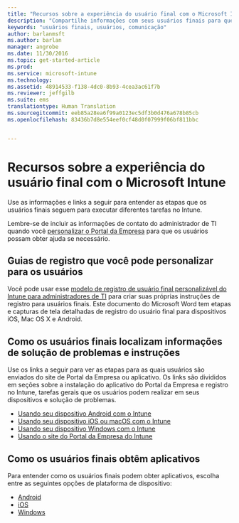 ```yaml
---
title: "Recursos sobre a experiência do usuário final com o Microsoft Intune | Microsoft Intune"
description: "Compartilhe informações com seus usuários finais para que sua implantação do Intune seja bem-sucedida."
keywords: "usuários finais, usuários, comunicação"
author: barlanmsft
ms.author: barlan
manager: angrobe
ms.date: 11/30/2016
ms.topic: get-started-article
ms.prod: 
ms.service: microsoft-intune
ms.technology: 
ms.assetid: 48914533-f138-4dc0-8b93-4cea3ac61f7b
ms.reviewer: jeffgilb
ms.suite: ems
translationtype: Human Translation
ms.sourcegitcommit: eeb85a28ea6f99a0123ec5df3b0d476a678b85cb
ms.openlocfilehash: 83436b7d8e554eef0cf48d0f07999f06bf811bbc


---
```


# <a name="resources-about-the-end-user-experience-with-microsoft-intune"></a>Recursos sobre a experiência do usuário final com o Microsoft Intune

Use as informações e links a seguir para entender as etapas que os usuários finais seguem para executar diferentes tarefas no Intune.

Lembre-se de incluir as informações de contato do administrador de TI quando você [personalizar o Portal da Empresa](/Intune/get-started/start-with-a-paid-subscription-to-microsoft-intune-step-7) para que os usuários possam obter ajuda se necessário.

## <a name="enrollment-guide-that-you-can-customize-for-your-users"></a>Guias de registro que você pode personalizar para os usuários

Você pode usar esse [modelo de registro de usuário final personalizável do Intune para administradores de TI](https://gallery.technet.microsoft.com/End-user-Intune-enrollment-55dfd64a) para criar suas próprias instruções de registro para usuários finais. Este documento do Microsoft Word tem etapas e capturas de tela detalhadas de registro do usuário final para dispositivos iOS, Mac OS X e Android.

## <a name="how-your-end-users-find-how-to-and-troubleshooting-information"></a>Como os usuários finais localizam informações de solução de problemas e instruções

Use os links a seguir para ver as etapas para as quais usuários são enviados do site de Portal da Empresa ou aplicativo. Os links são divididos em seções sobre a instalação do aplicativo do Portal da Empresa e registro no Intune, tarefas gerais que os usuários podem realizar em seus dispositivos e solução de problemas.

- [Usando seu dispositivo Android com o Intune](/Intune/EndUser/using-your-android-device-with-intune)
- [Usando seu dispositivo iOS ou macOS com o Intune](/Intune/EndUser/using-your-ios-or-mac-os-x-device-with-intune)
- [Usando seu dispositivo Windows com o Intune](/Intune/EndUser/using-your-windows-device-with-intune)
- [Usando o site do Portal da Empresa do Intune](/Intune/EndUser/using-the-intune-company-portal-website)


## <a name="how-your-end-users-get-their-apps"></a>Como os usuários finais obtêm aplicativos

Para entender como os usuários finais podem obter aplicativos, escolha entre as seguintes opções de plataforma de dispositivo:

- [Android](how-your-android-users-get-their-apps.md)
- [iOS](how-your-ios-users-get-their-apps.md)
- [Windows](how-your-windows-users-get-their-apps.md)



<!--HONumber=Dec16_HO1-->



